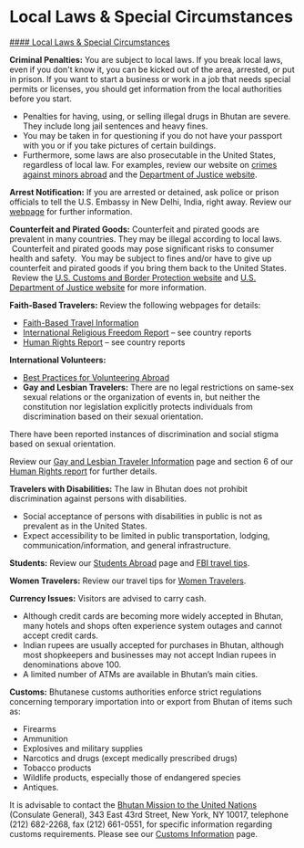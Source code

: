 # Local Laws & Special Circumstances

[#### Local Laws & Special Circumstances](javascript:void(0); "Local Laws & Special Circumstances")

**Criminal Penalties:** You are subject to local laws. If you break local laws, even if you don't know it, you can be kicked out of the area, arrested, or put in prison. If you want to start a business or work in a job that needs special permits or licenses, you should get information from the local authorities before you start.

* Penalties for having, using, or selling illegal drugs in Bhutan are severe. They include long jail sentences and heavy fines.
* You may be taken in for questioning if you do not have your passport with you or if you take pictures of certain buildings.
* Furthermore, some laws are also prosecutable in the United States, regardless of local law. For examples, review our website on [crimes against minors abroad](https://travel.state.gov/content/travel/en/international-travel/emergencies/arrest-detention/crimes-against-minors.html) and the [Department of Justice website](https://www.justice.gov/).

**Arrest Notification:** If you are arrested or detained, ask police or prison officials to tell the U.S. Embassy in New Delhi, India, right away. Review our [webpage](http://travel.state.gov/content/passports/english/emergencies/arrest.html) for further information.

**Counterfeit and Pirated Goods:** Counterfeit and pirated goods are prevalent in many countries. They may be illegal according to local laws.  Counterfeit and pirated goods may pose significant risks to consumer health and safety.  You may be subject to fines and/or have to give up counterfeit and pirated goods if you bring them back to the United States.  Review the [U.S. Customs and Border Protection website](https://www.cbp.gov/trade/fakegoodsrealdangers#:~:text=It%20is%20illegal%20to%20purchase%20counterfeit%20goods.%20Bringing,activities%2C%20such%20as%20forced%20labor%20or%20human%20trafficking.) and [U.S. Department of Justice website](https://www.justice.gov/criminal/criminal-ccips) for more information.

**Faith-Based Travelers:** Review the following webpages for details:

* [Faith-Based Travel Information](https://travel.state.gov/content/passports/en/go/faith-based-travel.html)
* [International Religious Freedom Report](http://www.state.gov/j/drl/irf/rpt/index.htm) – see country reports
* [Human Rights Report](http://www.state.gov/j/drl/rls/hrrpt/) – see country reports

**International Volunteers:**

* [Best Practices for Volunteering Abroad](https://travel.state.gov/content/travel/en/international-travel/before-you-go/travelers-with-special-considerations/volunteering-abroad.html)
* **Gay and Lesbian Travelers:** There are no legal restrictions on same-sex sexual relations or the organization of events in, but neither the constitution nor legislation explicitly protects individuals from discrimination based on their sexual orientation.

There have been reported instances of discrimination and social stigma based on sexual orientation.

Review our [Gay and Lesbian Traveler Information](http://travel.state.gov/content/passports/english/go/lgbt.html) page and section 6 of our [Human Rights report](http://www.state.gov/j/drl/rls/hrrpt/) for further details.

**Travelers with Disabilities:** The law in Bhutan does not prohibit discrimination against persons with disabilities.

* Social acceptance of persons with disabilities in public is not as prevalent as in the United States.
* Expect accessibility to be limited in public transportation, lodging, communication/information, and general infrastructure.

**Students:** Review our [Students Abroad](http://travel.state.gov/content/studentsabroad/en.html) page and [FBI travel tips](https://ucr.fbi.gov/investigate/counterintelligence/student-brochure).

**Women Travelers:** Review our travel tips for [Women Travelers](http://travel.state.gov/content/passports/english/go/Women.html).

**Currency Issues:** Visitors are advised to carry cash.

* Although credit cards are becoming more widely accepted in Bhutan, many hotels and shops often experience system outages and cannot accept credit cards.
* Indian rupees are usually accepted for purchases in Bhutan, although most shopkeepers and businesses may not accept Indian rupees in denominations above 100.
* A limited number of ATMs are available in Bhutan’s main cities.

**Customs:** Bhutanese customs authorities enforce strict regulations concerning temporary importation into or export from Bhutan of items such as:

* Firearms
* Ammunition
* Explosives and military supplies
* Narcotics and drugs (except medically prescribed drugs)
* Tobacco products
* Wildlife products, especially those of endangered species
* Antiques.

It is advisable to contact the [Bhutan Mission to the United Nations](https://www.mfa.gov.bt/pmbny/) (Consulate General), 343 East 43rd Street, New York, NY 10017, telephone (212) 682-2268, fax (212) 661-0551, for specific information regarding customs requirements. Please see our [Customs Information](https://travel.state.gov/content/travel/en/international-travel/before-you-go/other-legal/customs-and-import.html) page.